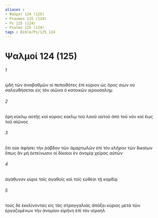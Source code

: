 ```yaml
---
aliases : 
- Ψαλμοί 124 (125)
- Psaumes 125 (124)
- Ps 125 (124)
- Psalms 125 (124)
tags : Bible/Ps/125_124
---
```


# Ψαλμοί 124 (125)

###### 1
ᾠδὴ τῶν ἀναβαθμῶν οἱ πεποιθότες ἐπὶ κύριον ὡς ὄρος σιων οὐ σαλευθήσεται εἰς τὸν αἰῶνα ὁ κατοικῶν ιερουσαλημ
###### 2
ὄρη κύκλῳ αὐτῆς καὶ κύριος κύκλῳ τοῦ λαοῦ αὐτοῦ ἀπὸ τοῦ νῦν καὶ ἕως τοῦ αἰῶνος
###### 3
ὅτι οὐκ ἀφήσει τὴν ῥάβδον τῶν ἁμαρτωλῶν ἐπὶ τὸν κλῆρον τῶν δικαίων ὅπως ἂν μὴ ἐκτείνωσιν οἱ δίκαιοι ἐν ἀνομίᾳ χεῖρας αὐτῶν
###### 4
ἀγάθυνον κύριε τοῖς ἀγαθοῖς καὶ τοῖς εὐθέσι τῇ καρδίᾳ
###### 5
τοὺς δὲ ἐκκλίνοντας εἰς τὰς στραγγαλιὰς ἀπάξει κύριος μετὰ τῶν ἐργαζομένων τὴν ἀνομίαν εἰρήνη ἐπὶ τὸν ισραηλ
